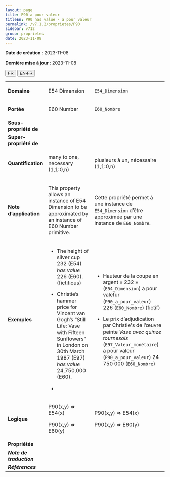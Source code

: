 ```yaml
---
layout: page
title: P90 a pour valeur
titleEn: P90 has value - a pour valeur
permalink: /v7.1.2/proprietes/P90
sidebar: v712
group: proprietes
date: 2023-11-08
---
```


**Date de création** : 2023-11-08

**Dernière mise à jour** : 2023-11-08

<div class="lang-buttons">
 <button id="fr" class="activate">FR</button>
 <button id="en-fr">EN-FR</button>
</div>

<table>
<tbody>
<tr>
<td><strong>Domaine</strong></td>
<td class="en">
<p>E54 Dimension</p>
</td>
<td>
<p><code class="language-plaintext highlighter-rouge">E54_Dimension</code></p>
</td>
</tr>
<tr>
<td><strong>Portée</strong></td>
<td class="en">
<p>E60 Number</p>
</td>
<td>
<p><code class="language-plaintext highlighter-rouge">E60_Nombre</code></p>
</td>
</tr>
<tr>
<td><strong>Sous-propriété de</strong></td>
<td class="en">
</td>
<td>
</td>
</tr>
<tr>
<td><strong>Super-propriété de</strong></td>
<td class="en">
</td>
<td>
</td>
</tr>
<tr>
<td><strong>Quantification</strong></td>
<td class="en">
<p>many to one, necessary (1,1:0,n)</p>
</td>
<td>
<p>plusieurs à un, nécessaire (1,1:0,n)</p>
</td>
</tr>
<tr>
<td><strong>Note d’application</strong></td>
<td class="en">
<p>This property allows an instance of E54 Dimension to be approximated by an instance of E60 Number primitive.</p>
</td>
<td>
<p>Cette propriété permet à une instance de <code class="language-plaintext highlighter-rouge">E54_Dimension</code> d’être approximée par une instance de <code class="language-plaintext highlighter-rouge">E60_Nombre</code>.</p>
</td>
</tr>
<tr>
<td><strong>Exemples</strong></td>
<td class="en">
<ul>
<li><p>The height of silver cup 232 (E54) <em>has value </em>226 (E60). (fictitious)</p>
</li>
<li><p>Christie’s hammer price for Vincent van Gogh’s “Still Life: Vase with Fifteen Sunflowers” in London on 30th March 1987 (E97) <em>has value</em> 24,750,000 (E60). </p>
</li>
<li></li>
</ul>
</td>
<td>
<ul>
<li><p>Hauteur de la coupe en argent « 232 » (<code class="language-plaintext highlighter-rouge">E54_Dimension</code>) a pour valefur (<code class="language-plaintext highlighter-rouge">P90_a_pour_valeur</code>) 226 (<code class="language-plaintext highlighter-rouge">E60_Nombre</code>) (fictif)</p>
</li>
<li><p>Le prix d’adjudication par Christie's de l’œuvre peinte <em>Vase avec quinze tournesols</em> (<code class="language-plaintext highlighter-rouge">E97_Valeur_monétaire</code>) a pour valeur (<code class="language-plaintext highlighter-rouge">P90_a_pour_valeur</code>) 24 750 000 (<code class="language-plaintext highlighter-rouge">E60_Nombre</code>) </p>
</li>
</ul>
</td>
</tr>
<tr>
<td><strong>Logique</strong></td>
<td class="en">
<p>P90(x,y) ⇒ E54(x)<strong></strong></p>
<p>P90(x,y) ⇒ E60(y)</p>
</td>
<td>
<p>P90(x,y) ⇒ E54(x)<strong></strong></p>
<p>P90(x,y) ⇒ E60(y)</p>
</td>
</tr>
<tr>
<td><strong>Propriétés</strong></td>
<td class="en">
</td>
<td>
</td>
</tr>
<tr>
<td><strong><em>Note de traduction</em></strong></td>
<td colspan="2">
</td>
</tr>
<tr>
<td><strong><em>Références</em></strong></td>
<td colspan="2">
<p><em></em></p>
</td>
</tr>
</tbody>
</table>
